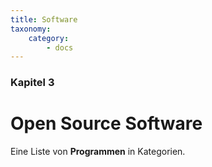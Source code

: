 ```yaml
---
title: Software
taxonomy:
    category:
        - docs
---
```


### Kapitel 3

# Open Source Software

Eine Liste von **Programmen** in Kategorien.
